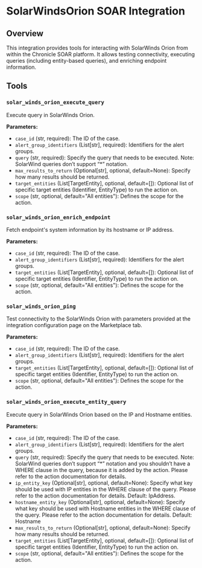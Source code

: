 # SolarWindsOrion SOAR Integration

## Overview

This integration provides tools for interacting with SolarWinds Orion from within the Chronicle SOAR platform. It allows testing connectivity, executing queries (including entity-based queries), and enriching endpoint information.

## Tools

### `solar_winds_orion_execute_query`

Execute query in SolarWinds Orion.

**Parameters:**

*   `case_id` (str, required): The ID of the case.
*   `alert_group_identifiers` (List[str], required): Identifiers for the alert groups.
*   `query` (str, required): Specify the query that needs to be executed. Note: SolarWind queries don’t support “*” notation.
*   `max_results_to_return` (Optional[str], optional, default=None): Specify how many results should be returned.
*   `target_entities` (List[TargetEntity], optional, default=[]): Optional list of specific target entities (Identifier, EntityType) to run the action on.
*   `scope` (str, optional, default="All entities"): Defines the scope for the action.

### `solar_winds_orion_enrich_endpoint`

Fetch endpoint's system information by its hostname or IP address.

**Parameters:**

*   `case_id` (str, required): The ID of the case.
*   `alert_group_identifiers` (List[str], required): Identifiers for the alert groups.
*   `target_entities` (List[TargetEntity], optional, default=[]): Optional list of specific target entities (Identifier, EntityType) to run the action on.
*   `scope` (str, optional, default="All entities"): Defines the scope for the action.

### `solar_winds_orion_ping`

Test connectivity to the SolarWinds Orion with parameters provided at the integration configuration page on the Marketplace tab.

**Parameters:**

*   `case_id` (str, required): The ID of the case.
*   `alert_group_identifiers` (List[str], required): Identifiers for the alert groups.
*   `target_entities` (List[TargetEntity], optional, default=[]): Optional list of specific target entities (Identifier, EntityType) to run the action on.
*   `scope` (str, optional, default="All entities"): Defines the scope for the action.

### `solar_winds_orion_execute_entity_query`

Execute query in SolarWinds Orion based on the IP and Hostname entities.

**Parameters:**

*   `case_id` (str, required): The ID of the case.
*   `alert_group_identifiers` (List[str], required): Identifiers for the alert groups.
*   `query` (str, required): Specify the query that needs to be executed. Note: SolarWind queries don’t support “*” notation and you shouldn’t have a WHERE clause in the query, because it is added by the action. Please refer to the action documentation for details.
*   `ip_entity_key` (Optional[str], optional, default=None): Specify what key should be used with IP entities in the WHERE clause of the query. Please refer to the action documentation for details. Default: IpAddress.
*   `hostname_entity_key` (Optional[str], optional, default=None): Specify what key should be used with Hostname entities in the WHERE clause of the query. Please refer to the action documentation for details. Default: Hostname
*   `max_results_to_return` (Optional[str], optional, default=None): Specify how many results should be returned.
*   `target_entities` (List[TargetEntity], optional, default=[]): Optional list of specific target entities (Identifier, EntityType) to run the action on.
*   `scope` (str, optional, default="All entities"): Defines the scope for the action.
